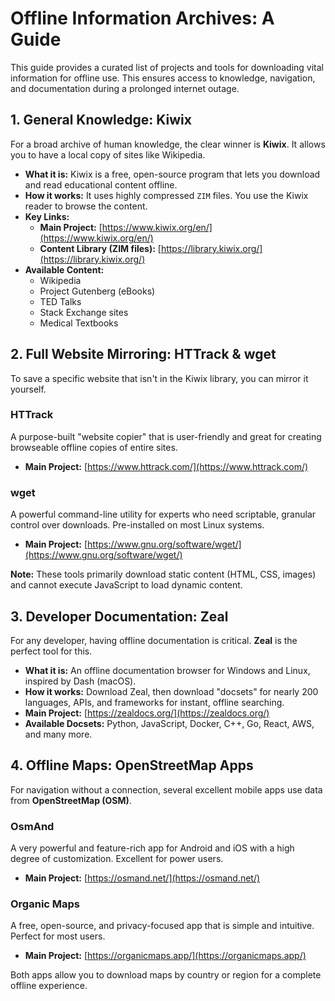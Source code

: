 # Offline Information Archives: A Guide

This guide provides a curated list of projects and tools for downloading vital information for offline use. This ensures access to knowledge, navigation, and documentation during a prolonged internet outage.

## 1. General Knowledge: Kiwix

For a broad archive of human knowledge, the clear winner is **Kiwix**. It allows you to have a local copy of sites like Wikipedia.

- **What it is:** Kiwix is a free, open-source program that lets you download and read educational content offline.
- **How it works:** It uses highly compressed `ZIM` files. You use the Kiwix reader to browse the content.
- **Key Links:**
  - **Main Project:** [https://www.kiwix.org/en/](https://www.kiwix.org/en/)
  - **Content Library (ZIM files):** [https://library.kiwix.org/](https://library.kiwix.org/)
- **Available Content:**
  - Wikipedia
  - Project Gutenberg (eBooks)
  - TED Talks
  - Stack Exchange sites
  - Medical Textbooks

## 2. Full Website Mirroring: HTTrack & wget

To save a specific website that isn't in the Kiwix library, you can mirror it yourself.

### HTTrack

A purpose-built "website copier" that is user-friendly and great for creating browseable offline copies of entire sites.

- **Main Project:** [https://www.httrack.com/](https://www.httrack.com/)

### wget

A powerful command-line utility for experts who need scriptable, granular control over downloads. Pre-installed on most Linux systems.

- **Main Project:** [https://www.gnu.org/software/wget/](https://www.gnu.org/software/wget/)

**Note:** These tools primarily download static content (HTML, CSS, images) and cannot execute JavaScript to load dynamic content.

## 3. Developer Documentation: Zeal

For any developer, having offline documentation is critical. **Zeal** is the perfect tool for this.

- **What it is:** An offline documentation browser for Windows and Linux, inspired by Dash (macOS).
- **How it works:** Download Zeal, then download "docsets" for nearly 200 languages, APIs, and frameworks for instant, offline searching.
- **Main Project:** [https://zealdocs.org/](https://zealdocs.org/)
- **Available Docsets:** Python, JavaScript, Docker, C++, Go, React, AWS, and many more.

## 4. Offline Maps: OpenStreetMap Apps

For navigation without a connection, several excellent mobile apps use data from **OpenStreetMap (OSM)**.

### OsmAnd

A very powerful and feature-rich app for Android and iOS with a high degree of customization. Excellent for power users.

- **Main Project:** [https://osmand.net/](https://osmand.net/)

### Organic Maps

A free, open-source, and privacy-focused app that is simple and intuitive. Perfect for most users.

- **Main Project:** [https://organicmaps.app/](https://organicmaps.app/)

Both apps allow you to download maps by country or region for a complete offline experience.
